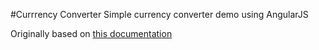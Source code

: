 #Currrency Converter
Simple currency converter demo using AngularJS

Originally based on <a href="https://docs.angularjs.org/guide/concepts" target="_blank">this documentation</a>
